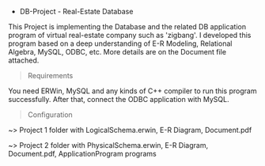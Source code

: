 * DB-Project - Real-Estate Database


This Project is implementing the Database and the related DB application program of virtual real-estate company such as 'zigbang'. I developed this program based on a deep understanding of E-R Modeling, Relational Algebra, MySQL, ODBC, etc. More details are on the Document file attached.


> Requirements

You need ERWin, MySQL and any kinds of C++ compiler to run this program successfully. After that, connect the ODBC application with MySQL.


> Configuration

~> Project 1 folder with LogicalSchema.erwin, E-R Diagram, Document.pdf

~> Project 2 folder with PhysicalSchema.erwin, E-R Diagram, Document.pdf, ApplicationProgram programs
